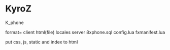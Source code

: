 # KyroZ
K_phone

format=
client
html(file)
locales
server
8xphone.sql
config.lua
fxmanifest.lua


put css, js, static and index to html
